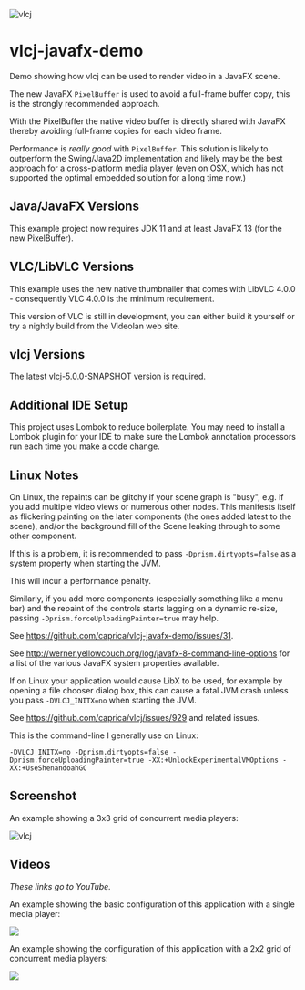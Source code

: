 ![vlcj](https://github.com/caprica/vlcj/raw/master/etc/vlcj-logo.png "vlcj")

vlcj-javafx-demo
================

Demo showing how vlcj can be used to render video in a JavaFX scene.

The new JavaFX `PixelBuffer` is used to avoid a full-frame buffer copy, this is the strongly recommended approach.

With the PixelBuffer the native video buffer is directly shared with JavaFX thereby avoiding full-frame copies for each
video frame.

Performance is *really good* with `PixelBuffer`. This solution is likely to outperform the Swing/Java2D implementation
and likely may be the best approach for a cross-platform media player (even on OSX, which has not supported the
optimal embedded solution for a long time now.)

Java/JavaFX Versions
--------------------

This example project now requires JDK 11 and at least JavaFX 13 (for the new PixelBuffer).

VLC/LibVLC Versions
-------------------

This example uses the new native thumbnailer that comes with LibVLC 4.0.0 - consequently VLC 4.0.0 is the minimum
requirement.

This version of VLC is still in development, you can either build it yourself or try a nightly build from the Videolan
web site.

vlcj Versions
-------------

The latest vlcj-5.0.0-SNAPSHOT version is required.

Additional IDE Setup
--------------------

This project uses Lombok to reduce boilerplate. You may need to install a Lombok plugin for your IDE to make sure the
Lombok annotation processors run each time you make a code change.

Linux Notes
-----------

On Linux, the repaints can be glitchy if your scene graph is "busy", e.g. if you add multiple video views or numerous
other nodes. This manifests itself as flickering painting on the later components (the ones added latest to the scene),
and/or the background fill of the Scene leaking through to some other component.

If this is a problem, it is recommended to pass `-Dprism.dirtyopts=false` as a system property when starting the JVM.

This will incur a performance penalty.

Similarly, if you add more components (especially something like a menu bar) and the repaint of the controls starts
lagging on a dynamic re-size, passing `-Dprism.forceUploadingPainter=true` may help.

See https://github.com/caprica/vlcj-javafx-demo/issues/31.

See http://werner.yellowcouch.org/log/javafx-8-command-line-options for a list of the various JavaFX system properties
available.

If on Linux your application would cause LibX to be used, for example by opening a file chooser dialog box, this can
cause a fatal JVM crash unless you pass `-DVLCJ_INITX=no` when starting the JVM.

See https://github.com/caprica/vlcj/issues/929 and related issues.

This is the command-line I generally use on Linux:

```
-DVLCJ_INITX=no -Dprism.dirtyopts=false -Dprism.forceUploadingPainter=true -XX:+UnlockExperimentalVMOptions -XX:+UseShenandoahGC
```

Screenshot
----------

An example showing a 3x3 grid of concurrent media players:

![vlcj](https://github.com/caprica/vlcj-javafx-demo/raw/vlcj-5.x/doc/vlcj-javafx-multiview.jpg "vlcj JavaFX multiview concept")

Videos
------

_These links go to YouTube._

An example showing the basic configuration of this application with a single media player:

[![](http://img.youtube.com/vi/S6MFewgHdn8/0.jpg)](https://www.youtube.com/watch?v=S6MFewgHdn8 "vlcj JavaFX concept")

An example showing the configuration of this application with a 2x2 grid of concurrent media players:

[![](http://img.youtube.com/vi/DUG5qS6dYZE/0.jpg)](https://www.youtube.com/watch?v=DUG5qS6dYZE "vlcj JavaFX multiview concept")
